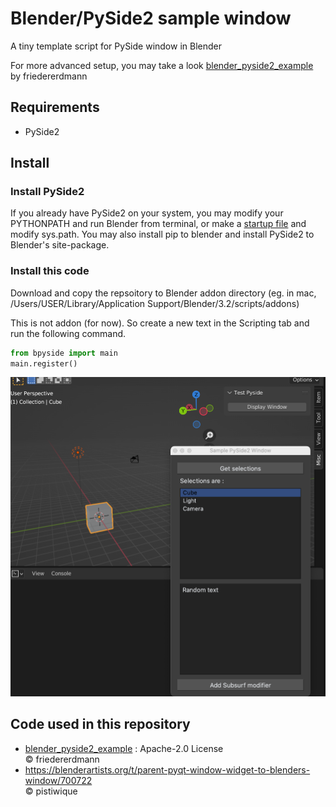 # Blender/PySide2 sample window

A tiny template script for PySide window in Blender

For more advanced setup, you may take a look [blender_pyside2_example](https://github.com/friedererdmann/blender_pyside2_example) by friedererdmann

## Requirements
* PySide2

## Install

### Install PySide2
If you already have PySide2 on your system, you may modify your PYTHONPATH and run Blender from terminal, or make a [startup file](https://docs.blender.org/api/current/info_overview.html) and modify sys.path.
You may also install pip to blender and install PySide2 to Blender's site-package.

### Install this code
Download and copy the repsoitory to Blender addon directory (eg. in mac, /Users/USER/Library/Application Support/Blender/3.2/scripts/addons)

This is not addon (for now). So create a new text in the Scripting tab and run the following command. 

```python
from bpyside import main
main.register()
```

![panel](./img/window.png)


## Code used in this repository
* [blender_pyside2_example](https://github.com/friedererdmann/blender_pyside2_example) : Apache-2.0 License <br>
    © friedererdmann <br>
* https://blenderartists.org/t/parent-pyqt-window-widget-to-blenders-window/700722 <br>
    © pistiwique <br>
